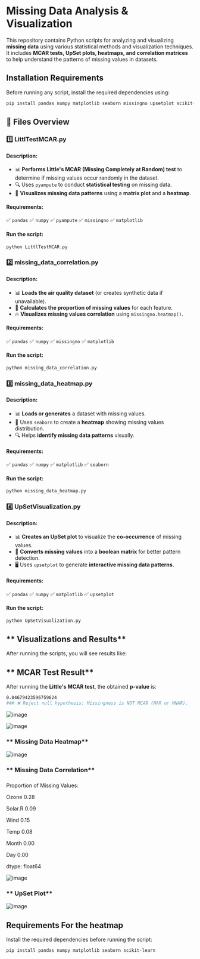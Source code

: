 
# **Missing Data Analysis & Visualization**

This repository contains Python scripts for analyzing and visualizing **missing data** using various statistical methods and visualization techniques. It includes **MCAR tests, UpSet plots, heatmaps, and correlation matrices** to help understand the patterns of missing values in datasets.

## **Installation Requirements**
Before running any script, install the required dependencies using:
```bash
pip install pandas numpy matplotlib seaborn missingno upsetplot scikit-learn pyampute
```


## **📂 Files Overview**

### **1️⃣ LittlTestMCAR.py**
#### **Description:**
- 📊 **Performs Little's MCAR (Missing Completely at Random) test** to determine if missing values occur randomly in the dataset.
- 🔍 Uses `pyampute` to conduct **statistical testing** on missing data.
- 🎨 **Visualizes missing data patterns** using a **matrix plot** and a **heatmap**.

#### **Requirements:**
✅ `pandas` ✅ `numpy` ✅ `pyampute` ✅ `missingno` ✅ `matplotlib`

#### **Run the script:**
```bash
python LittlTestMCAR.py
```

### **2️⃣ missing_data_correlation.py**
#### **Description:**
- 📊 **Loads the air quality dataset** (or creates synthetic data if unavailable).
- 📏 **Calculates the proportion of missing values** for each feature.
- 🔥 **Visualizes missing values correlation** using `missingno.heatmap()`.

#### **Requirements:**
✅ `pandas` ✅ `numpy` ✅ `missingno` ✅ `matplotlib`

#### **Run the script:**
```bash
python missing_data_correlation.py
```
### **3️⃣ missing_data_heatmap.py**
#### **Description:**
- 📊 **Loads or generates** a dataset with missing values.
- 🎨 Uses `seaborn` to create a **heatmap** showing missing values distribution.
- 🔍 Helps **identify missing data patterns** visually.

#### **Requirements:**
✅ `pandas` ✅ `numpy` ✅ `matplotlib` ✅ `seaborn`

#### **Run the script:**
```bash
python missing_data_heatmap.py
```

### **4️⃣ UpSetVisualization.py**
#### **Description:**
- 📊 **Creates an UpSet plot** to visualize the **co-occurrence** of missing values.
- 🔄 **Converts missing values** into a **boolean matrix** for better pattern detection.
- 🖥 Uses `upsetplot` to generate **interactive missing data patterns**.

#### **Requirements:**
✅ `pandas` ✅ `numpy` ✅ `matplotlib` ✅ `upsetplot`

#### **Run the script:**
```bash
python UpSetVisualization.py
```

## ** Visualizations and Results**
After running the scripts, you will see results like:

## ** MCAR Test Result**
After running the **Little's MCAR test**, the obtained **p-value** is:

```bash
0.04679423596759624
### ❌ Reject null hypothesis: Missingness is NOT MCAR (MAR or MNAR).
```

![image](https://github.com/user-attachments/assets/aa0c1cf3-d708-40ae-a573-c5ce44fe203f)


![image](https://github.com/user-attachments/assets/b9ec676d-905d-4db4-bef8-576fb1fc218b)


### ** Missing Data Heatmap**

![image](https://github.com/user-attachments/assets/0cf7a6dd-49ca-4a3a-bb6b-91560c1510e3)


### ** Missing Data Correlation**

###
Proportion of Missing Values:

Ozone      0.28

Solar.R    0.09

Wind       0.15

Temp       0.08

Month      0.00

Day        0.00

dtype: float64

![image](https://github.com/user-attachments/assets/422a2ca1-30a9-47e3-b081-d93855448d6f)


### ** UpSet Plot**
 ![image](https://github.com/user-attachments/assets/397fb02b-24c2-474d-a3ad-8abc41ec26e0)



## **Requirements For the heatmap**
Install the required dependencies before running the script:
```bash
pip install pandas numpy matplotlib seaborn scikit-learn

